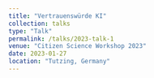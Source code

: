 ```yaml
---
title: "Vertrauenswürde KI"
collection: talks
type: "Talk"
permalink: /talks/2023-talk-1
venue: "Citizen Science Workshop 2023"
date: 2023-01-27
location: "Tutzing, Germany"
---
```


